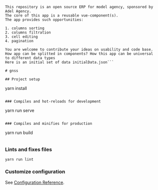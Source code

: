 ```
This repository is an open source ERP for model agency, sponsored by Adel Agency.
The core of this app is a reusable vue-component(s).
The app provides such opportunities:

1. columns sorting
2. columns filtration
3. cell editing
4. pagination

You are welcome to contribute your ideas on usability and code base. How app can be splitted in components? How this app can be universal to different data types
Here is an initial set of data initialData.json```

# gnss

## Project setup
```
yarn install
```

### Compiles and hot-reloads for development
```
yarn run serve
```

### Compiles and minifies for production
```
yarn run build
```

```

### Lints and fixes files
```
yarn run lint
```

### Customize configuration
See [Configuration Reference](https://cli.vuejs.org/config/).
